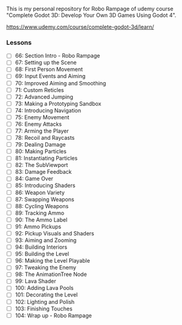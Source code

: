 This is my personal repository for Robo Rampage of udemy course "Complete Godot 3D: Develop Your Own 3D Games Using Godot 4".

https://www.udemy.com/course/complete-godot-3d/learn/

### Lessons
- [ ] 66: Section Intro - Robo Rampage
- [ ] 67: Setting up the Scene
- [ ] 68: First Person Movement
- [ ] 69: Input Events and Aiming
- [ ] 70: Improved Aiming and Smoothing
- [ ] 71: Custom Reticles
- [ ] 72: Advanced Jumping
- [ ] 73: Making a Prototyping Sandbox
- [ ] 74: Introducing Navigation
- [ ] 75: Enemy Movement
- [ ] 76: Enemy Attacks
- [ ] 77: Arming the Player
- [ ] 78: Recoil and Raycasts
- [ ] 79: Dealing Damage
- [ ] 80: Making Particles
- [ ] 81: Instantiating Particles
- [ ] 82: The SubViewport
- [ ] 83: Damage Feedback
- [ ] 84: Game Over
- [ ] 85: Introducing Shaders
- [ ] 86: Weapon Variety
- [ ] 87: Swapping Weapons
- [ ] 88: Cycling Weapons
- [ ] 89: Tracking Ammo
- [ ] 90: The Ammo Label
- [ ] 91: Ammo Pickups
- [ ] 92: Pickup Visuals and Shaders
- [ ] 93: Aiming and Zooming
- [ ] 94: Building Interiors
- [ ] 95: Building the Level
- [ ] 96: Making the Level Playable
- [ ] 97: Tweaking the Enemy
- [ ] 98: The AnimationTree Node
- [ ] 99: Lava Shader
- [ ] 100: Adding Lava Pools
- [ ] 101: Decorating the Level
- [ ] 102: Lighting and Polish
- [ ] 103: Finishing Touches
- [ ] 104: Wrap up - Robo Rampage
